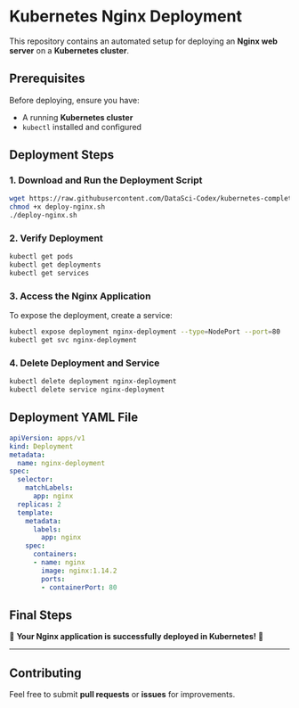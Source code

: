 # Kubernetes Nginx Deployment

This repository contains an automated setup for deploying an **Nginx web server** on a **Kubernetes cluster**.

## Prerequisites

Before deploying, ensure you have:
- A running **Kubernetes cluster**
- `kubectl` installed and configured

## Deployment Steps

### 1. Download and Run the Deployment Script
```sh
wget https://raw.githubusercontent.com/DataSci-Codex/kubernetes-complete-setup/main/deploy-nginx.sh
chmod +x deploy-nginx.sh
./deploy-nginx.sh
```

### 2. Verify Deployment
```sh
kubectl get pods
kubectl get deployments
kubectl get services
```

### 3. Access the Nginx Application
To expose the deployment, create a service:
```sh
kubectl expose deployment nginx-deployment --type=NodePort --port=80
kubectl get svc nginx-deployment
```

### 4. Delete Deployment and Service
```sh
kubectl delete deployment nginx-deployment
kubectl delete service nginx-deployment
```

## Deployment YAML File

```yaml
apiVersion: apps/v1
kind: Deployment
metadata:
  name: nginx-deployment
spec:
  selector:
    matchLabels:
      app: nginx
  replicas: 2
  template:
    metadata:
      labels:
        app: nginx
    spec:
      containers:
      - name: nginx
        image: nginx:1.14.2
        ports:
        - containerPort: 80
```

## Final Steps
🎉 **Your Nginx application is successfully deployed in Kubernetes!** 🚀  

---

## Contributing
Feel free to submit **pull requests** or **issues** for improvements.

